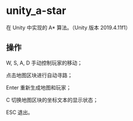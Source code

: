# unity_a-star

在 Unity 中实现的 A* 算法。（Unity 版本 2019.4.11f1）

## 操作

W, S, A, D 手动控制玩家的移动；

点击地图区块进行自动寻路；

Enter 重新生成地图和玩家；

C 切换地图区块的坐标文本的显示状态；

ESC 退出。

